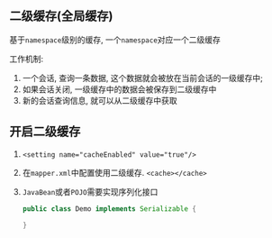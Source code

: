 ## 二级缓存(全局缓存)

基于`namespace`级别的缓存, 一个`namespace`对应一个二级缓存

工作机制:

1. 一个会话, 查询一条数据, 这个数据就会被放在当前会话的一级缓存中;
2. 如果会话关闭, 一级缓存中的数据会被保存到二级缓存中
3. 新的会话查询信息, 就可以从二级缓存中获取



## 开启二级缓存

1. `<setting name="cacheEnabled" value="true"/>`

2. 在`mapper.xml`中配置使用二级缓存. `<cache></cache>`

3. `JavaBean`或者`POJO`需要实现序列化接口

   ```java
   public class Demo implements Serializable {
     
   }
   ```

   